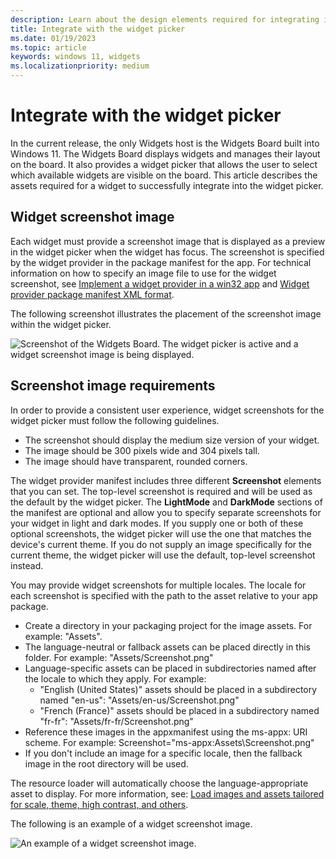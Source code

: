 ```yaml
---
description: Learn about the design elements required for integrating into the widget picker on the Widgets Board.
title: Integrate with the widget picker
ms.date: 01/19/2023
ms.topic: article
keywords: windows 11, widgets
ms.localizationpriority: medium
---
```


# Integrate with the widget picker

In the current release, the only Widgets host is the Widgets Board built into Windows 11. The Widgets Board displays widgets and manages their layout on the board. It also provides a widget picker that allows the user to select which available widgets are visible on the board. This article describes the assets required for a widget to successfully integrate into the widget picker.

## Widget screenshot image

Each widget must provide a screenshot image that is displayed as a preview in the widget picker when the widget has focus. The screenshot is specified by the widget provider in the package manifest for the app. For technical information on how to specify an image file to use for the widget screenshot, see [Implement a widget provider in a win32 app](../../develop/widgets/implement-widget-provider-win32.md) and [Widget provider package manifest XML format](../../develop/widgets/widget-provider-manifest.md).

The following screenshot illustrates the placement of the screenshot image within the widget picker.

![Screenshot of the Widgets Board. The widget picker is active and a widget screenshot image is being displayed.](images/widgets-picker-screenshot.png)

## Screenshot image requirements 

In order to provide a consistent user experience, widget screenshots for the widget picker must follow the following guidelines.
 

* The screenshot should display the medium size version of your widget.
* The image should be 300 pixels wide and 304 pixels tall.
* The image should have transparent, rounded corners.

The widget provider manifest includes three different **Screenshot** elements that you can set. The top-level screenshot is required and will be used as the default by the widget picker. The **LightMode** and **DarkMode** sections of the manifest are optional and allow you to specify separate screenshots for your widget in light and dark modes. If you supply one or both of these optional screenshots, the widget picker will use the one that matches the device's current theme. If you do not supply an image specifically for the current theme, the widget picker will use the default, top-level screenshot instead.

You may provide widget screenshots for multiple locales. The locale for each screenshot is specified with the path to the asset relative to your app package.

* Create a directory in your packaging project for the image assets. For example: "Assets".
* The language-neutral or fallback assets can be placed directly in this folder. For example: "Assets/Screenshot.png"
* Language-specific assets can be placed in subdirectories named after the locale to which they apply. For example: 
  * "English (United States)" assets should be placed in a subdirectory named "en-us": "Assets/en-us/Screenshot.png"
  * "French (France)" assets should be placed in a subdirectory named "fr-fr": "Assets/fr-fr/Screenshot.png"
* Reference these images in the appxmanifest using the ms-appx: URI scheme. For example: Screenshot="ms-appx:Assets\Screenshot.png"
* If you don't include an image for a specific locale, then the fallback image in the root directory will be used. 

The resource loader will automatically choose the language-appropriate asset to display. For more information, see: [Load images and assets tailored for scale, theme, high contrast, and others](/windows/uwp/app-resources/images-tailored-for-scale-theme-contrast#refer-to-an-image-file-from-your-app-package-manifest).




The following is an example of a widget screenshot image. 

![An example of a widget screenshot image.](./images/widgets-example-screenshot.png)



